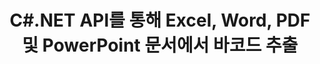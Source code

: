---
############################# Static ############################
layout: "auto-gen-gist"
draft: false
path: "ko/parser/net/extract/barcode/epub/"
otherformats: DOC DOT DOCX DOCM DOTX DOTM TXT ODT OTT RTF PDF XHTML MHTML MD XML FB2 CHM XLS XLT XLSX XLSM XLSB XLTX XLTM ODS CSV OTS XLA XLAM PPT PPTX  PPS POT PPSX PPTM POTX PPSM ODP OTP PST OST EML EMLX MSG ONE 

############################# Head ############################
head_title: "PDF, DOCX, PPTX, XLSX, EPUB 등에서 바코드를 추출하는 .NET API "
head_description: "GroupDocs.Parser .NET API를 사용하면 소프트웨어 개발자가 .NET 앱 내의 PDF, DOC, DOCX, PPT, PPTX, EML, MSG, XLS, XLSX, CSV, ODT, RTF 및 EPUB 문서에서 바코드를 추출할 수 있습니다."

############################# Header ############################
title: "C#.NET API를 통해 Excel, Word, PDF 및 PowerPoint 문서에서 바코드 추출"
description: "GroupDocs.Parser .NET API를 사용하면 프로그래머가 PDF, DOC, DOCX, PPT, PPTX, EML, MSG, XLS, XLSX, CSV, ODT, RTF 및 EPUB 문서 또는 AEA 페이지에서 바코드를 추출할 수 있습니다."

######################### Download Button #######################
button:
    enable: true

############################# About ############################
about:
    enable: true
    title: ".NET API를 통해 Excel, Word, PDF 및 기타 문서에서 바코드를 추출하는 방법은 무엇입니까?"
    content: |
       바코드는 제품 스캐닝 및 식별, 자동차 부품 추적, 재고 관리 등과 같은 다양한 맥락에서 전 세계적으로 일반적으로 사용되는 숫자와 문자의 기계 판독 가능 표현입니다. .NET용 GroupDocs.Parser는 개발자가 PDF, 이메일, 전자책, Microsoft Office 형식과 같은 다양한 유형의 지원 문서 형식에서 텍스트, 이미지 및 바코드를 추출하는 솔루션을 개발하는 데 도움이 되는 강력한 API입니다. Word(DOC, DOCX ), PowerPoint(PPT, PPTX), Excel(XLS, XLSX), 이메일(EML, MSG) 형식 등. API에는 키워드로 텍스트 검색, 정확한 텍스트 추출, HTML 또는 Markdown 형식의 텍스트 추출, 좌표가 있는 텍스트 영역 추출, 메타데이터 또는 바코드 추출 등과 같은 여러 고급 문서 구문 분석 기능에 대한 지원이 포함되었습니다. 

############################# content ############################
steps:
    enable: true
    block:
    - title_left: "C# .NET을 통해 EPUB 문서에서 바코드를 추출하는 방법 "
      content_left: |
       GroupDocs.Parser .NET API를 사용하면 소프트웨어 개발자가 EPUB 문서에서 바코드를 쉽게 추출할 수 있습니다. 다음 C# .NET 코드 예제는 EPUB 문서에서 바코드를 추출하는 방법을 보여줍니다. 

      title_right: "문서에서 바코드 추출"
      content_right: |
        * [Parser](https://apireference.groupdocs.com/parser/net/groupdocs.parser/parser) 인스턴스 생성
        * 바코드 추출이 지원되는지 확인
        * [getBarcodes](https://apireference.groupdocs.com/parser/net/groupdocs.parser/parser/methods/getBarcodes) 메소드를 호출하여 전체 문서에서 모든 바코드를 추출합니다.
        * 문서의 바코드를 반복
        * 페이지 인덱스 및 바코드 값 인쇄

      gisthash: "f9329c432da312e75f5f1c3702c02c52"
      gistfile: "barcode_extraction_form_documents.cs"

    - title_left: ".NET을 통해 EPUB 문서 페이지에서 바코드 추출"
      content_left: |
       GroupDocs.Parser .NET을 사용하면 소프트웨어 프로그래머가 EPUB 문서 페이지에서 바코드를 추출할 수 있습니다. 아래 C# .NET 코드는 EPUB 문서 내에서 바코드 추출을 달성하는 방법을 보여줍니다. 

      title_right: "C# .NET을 통해 바코드 추출"
      content_right: |
        * [Parser](https://apireference.groupdocs.com/parser/net/groupdocs.parser/parser) 인스턴스 생성
        * 바코드 추출 지원 문서 확인
        * [getBarcodes](https://apireference.groupdocs.com/parser/net/groupdocs.parser/parser/methods/getBarcodes) 메소드를 호출하여 전체 문서에서 모든 바코드를 추출합니다.
        * 페이지를 반복하고 페이지 번호 인쇄
        * 페이지 인덱스 및 바코드 값 인쇄
     
      gisthash: "80779aaa36b7d11b69c29296cfa73bd1"
      gistfile: "barcodes_extraction_form_documents_page.cs"
      
    - title_left: ".NET을 통해 EPUB 문서의 페이지 영역에서 바코드 가져오기"
      content_left: |
       GroupDocs.Parser .NET은 몇 줄의 .NET 코드를 사용하여 EPUB 문서에서 바코드 추출을 완벽하게 지원하는 강력한 API입니다. 다음 .NET 코드 예제는 EPUB 문서 페이지 영역에서 바코드 추출을 수행하는 방법을 보여줍니다.

      title_right: "EPUB 페이지 영역에서 바코드 추출 "
      content_right: |
        * [Parser](https://apireference.groupdocs.com/parser/net/groupdocs.parser/parser) 인스턴스 생성
        * 바코드 추출 지원 문서 확인
        * 바코드 추출에 사용할 수 있는 사용자 지정 옵션 만들기
        * 사용자 정의 옵션을 사용하여 [getBarcodes](https://apireference.groupdocs.com/parser/net/groupdocs.parser/parser/methods/getBarcodes) 메소드를 호출하여 페이지의 오른쪽 상단 모서리에서 바코드를 추출합니다.
        * 페이지 인덱스 및 바코드 값 인쇄
     
      gisthash: "932e868be1c52982f8c2ced2fc4c0640"
      gistfile: "barcodes_extraction_from_documents_page_area.cs"

    - title_left: "시스템 요구 사항"
      content_left: |
        .NET용 GroupDocs.Parser는 모든 주요 플랫폼 및 운영 체제에서 완벽하게 지원됩니다. 전체 시스템 요구 사항 가이드를 보려면 [시스템 요구 사항](hhttps://docs.groupdocs.com/parser/net/system-requirements/)을 방문하십시오. 아래 코드를 실행하기 전에 다음 전제 조건이 컴퓨터에 설치되어 있는지 확인하십시오. 체계:
        * 운영 체제: 마이크로소프트 윈도우, 리눅스, 맥OS
        * 개발 환경: Visual Studio, Xamarin, MonoDevelop 등
        * 프레임워크: .NET Framework, .NET Standard, .NET Core, Mono
        * [NuGet](https://www.nuget.org/packages/GroupDocs.parser/)에서 최신 버전의 GroupDocs.Parser .NET API 다운로드
        
      title_right: "GroupDocs.Parser를 사용하는 이유"
      content_right: |
        * 지원되는 모든 문서에서 일반 텍스트 추출 지원
        * 사용자 정의 템플릿을 통한 문서 구문 분석.
        * 구조화된 텍스트 추출을 완벽하게 지원
        * 키워드 및 정규식을 통한 텍스트 검색
        * 형식이 지정된 텍스트, 메타데이터, 이미지, 컨테이너 및 첨부 파일을 추출합니다.
        * 지원되는 일부 문서 형식의 목차를 추출합니다.
        * PDF 문서에서 양식 데이터를 구문 분석합니다.
        * 문서에서 하이퍼링크 추출

demos:
    enable: true
      

more_formats:
    enable: true


back_to_top:
    enable: true
---